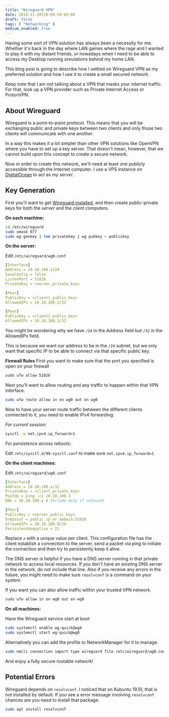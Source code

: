 ```yaml
---
title: "Wireguard VPN"
date: 2019-11-20T20:09:59-05:00
draft: false
tags: [ "Networking" ]
medium_enabled: true
---
```


Having some sort of VPN solution has always been a necessity for me. Whether it's back in the day where LAN games where the rage and I wanted to play it with my distant friends, or nowadays when I need to be able to access my Desktop running simulations behind my home LAN.

This blog post is going to describe how I settled on Wireguard VPN as my preferred solution and how I use it to create a small secured network.

Keep note that I am not talking about a VPN that masks your internet traffic. For that, look up a VPN provider such as Private Internet Access or ProtonVPN.

## About Wireguard

Wireguard is a point-to-point protocol. This means that you will be exchanging public and private keys between two clients and only those two clients will communicate with one another. 

In a way this makes it a lot simpler than other VPN solutions like OpenVPN where you have to set up a key server. That doesn't mean, however, that we cannot build upon this concept to create a secure network.

Now in order to create this network, we'll need at least one publicly accessible through the Internet computer. I use a VPS instance on [DigitalOcean](https://www.digitalocean.com/) to act as my *server*.

## Key Generation

First you'll want to get [Wireguard installed](https://www.wireguard.com/install/), and then create public-private keys for both the *server* and the *client* computers.

**On each machine:**

```bash
cd /etc/wireguard
sudo umask 077
sudo wg genkey | tee privatekey | wg pubkey > publickey
```

**On the server:**

Edit `/etc/wireguard/wg0.conf`

```yaml
[Interface]
Address = 10.10.100.1/24
SaveConfig = false
ListenPort = 51826
PrivateKey = <server_private_key>

[Peer]
PublicKey = <client1_public_key>
AllowedIPs = 10.10.100.2/32

[Peer]
PublicKey = <client2_public_key>
AllowedIPs = 10.10.100.3/32
```

You might be wondering why we have `/24` in the Address field but `/32` in the AllowedIPs field.

This is because we want our address to be in the `/24` subnet, but we only want that specific IP to be able to connect via that specific public key.

**Firewall Rules**
First you want to make sure that the port you specified is open on your firewall
```bash
sudo ufw allow 51826
```

Next you'll want to allow routing and any traffic to happen within that VPN interface.
```bash
sudo ufw route allow in on wg0 out on wg0
```

Now to have your server route traffic between the different clients connected to it, you need to enable IPv4 forwarding.

*For current session:*

```bash
sysctl -w net.ipv4.ip_forward=1
```

*For persistence across reboots:*

Edit `/etc/sysctl.d/99-sysctl.conf` to make sure `net.ipv4.ip_forward=1`

**On the client machines:**

Edit `/etc/wireguard/wg0.conf`

```yaml
[Interface]
Address = 10.10.100.x/32
PrivateKey = <client_private_key>
PostUp = ping -c1 10.10.100.1
DNS = 10.10.100.y # Include only if relevant

[Peer]
PublicKey = <server_public_key>
Endpoint = public_ip_or_domain:51826
AllowedIPs = 10.10.100.0/24
PersistentKeepalive = 21
```

Replace `x` with a unique value per client. This configuration file has the client establish a connection to the server, send a packet via ping to initiate the connection and then try to persistently keep it alive.

The DNS server is helpful if you have a DNS server running in that private network to access local resources. If you don't have an existing DNS server in the network, do not include that line. Also if you receive any errors in the future, you might need to make sure `resolvconf` is a command on your system.

If you want you can also allow traffic within your trusted VPN network.
```bash
sudo ufw allow in on wg0 out on wg0
```

**On all machines:**

Have the Wireguard service start at boot

```bash
sudo systemctl enable wg-quick@wg0
sudo systemctl start wg-quick@wg0
```

Alternatively you can add the profile to NetworkManager for it to manage.
```bash
sudo nmcli connection import type wireguard file /etc/wireguard/wg0.conf
```

And enjoy a fully secure routable network!

## Potential Errors
Wireguard depends on `resolvconf`. I noticed that on Kubuntu 19.10, that is not installed by default. If you see a error message involving `resolvconf` chances are you need to install that package.
```bash
sudo apt install resolvconf
```

